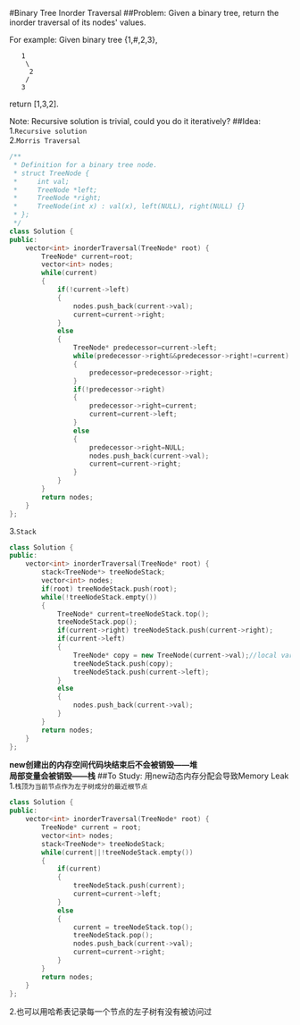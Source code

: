 #Binary Tree Inorder Traversal
##Problem:
Given a binary tree, return the inorder traversal of its nodes' values.

For example:
Given binary tree {1,#,2,3},
```
   1
    \
     2
    /
   3
```
return [1,3,2].

Note: Recursive solution is trivial, could you do it iteratively?
##Idea:
1.`Recursive solution`  
2.`Morris Traversal`
```cpp
/**
 * Definition for a binary tree node.
 * struct TreeNode {
 *     int val;
 *     TreeNode *left;
 *     TreeNode *right;
 *     TreeNode(int x) : val(x), left(NULL), right(NULL) {}
 * };
 */
class Solution {
public:
    vector<int> inorderTraversal(TreeNode* root) {
        TreeNode* current=root;
        vector<int> nodes;
        while(current)
        {
            if(!current->left)
            {
                nodes.push_back(current->val);
                current=current->right;
            }
            else
            {
                TreeNode* predecessor=current->left;
                while(predecessor->right&&predecessor->right!=current)
                {
                    predecessor=predecessor->right;
                }
                if(!predecessor->right)
                {
                    predecessor->right=current;
                    current=current->left;
                }
                else
                {
                    predecessor->right=NULL;
                    nodes.push_back(current->val);
                    current=current->right;
                }
            }
        }
        return nodes;
    }
};
```
3.`Stack`
```cpp
class Solution {
public:
    vector<int> inorderTraversal(TreeNode* root) {
        stack<TreeNode*> treeNodeStack;
        vector<int> nodes;
        if(root) treeNodeStack.push(root);
        while(!treeNodeStack.empty())
        {
            TreeNode* current=treeNodeStack.top();
            treeNodeStack.pop();
            if(current->right) treeNodeStack.push(current->right);
            if(current->left)
            {
                TreeNode* copy = new TreeNode(current->val);//local variable doesn't work
                treeNodeStack.push(copy);
                treeNodeStack.push(current->left);
            }
            else
            {
                nodes.push_back(current->val);
            }
        }
        return nodes;
    }
};
```
**new创建出的内存空间代码块结束后不会被销毁——堆**   
**局部变量会被销毁——栈**
##To Study:
用new动态内存分配会导致Memory Leak  
1.`栈顶为当前节点作为左子树成分的最近根节点`
```cpp
class Solution {
public:
    vector<int> inorderTraversal(TreeNode* root) {
        TreeNode* current = root;
        vector<int> nodes;
        stack<TreeNode*> treeNodeStack;
        while(current||!treeNodeStack.empty())
        {
            if(current)
            {
                treeNodeStack.push(current);
                current=current->left;
            }
            else
            {
                current = treeNodeStack.top();
                treeNodeStack.pop();
                nodes.push_back(current->val);
                current=current->right;
            }
        }
        return nodes;
    }
};
```
2.也可以用哈希表记录每一个节点的左子树有没有被访问过
